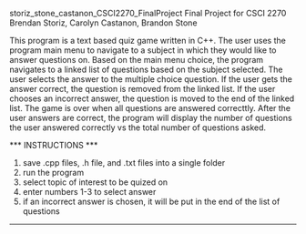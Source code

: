 storiz_stone_castanon_CSCI2270_FinalProject
Final Project for CSCI 2270
Brendan Storiz, Carolyn Castanon, Brandon Stone

This program is a text based quiz game written in C++. The user uses the program main menu to navigate to a subject in which they would like to answer questions on. Based on the main menu choice, the program navigates to a linked list of questions based on the subject selected. The user selects the answer to the multiple choice question. If the user gets the answer correct, the question is removed from the linked list. If the user chooses an incorrect answer, the question is moved to the end of the linked list. The game is over when all questions are answered correcttly. After the user answers are correct, the program will display the number of questions the user answered correctly vs the total number of questions asked.

*** INSTRUCTIONS ***
1. save .cpp files, .h file, and .txt files into a single folder
2. run the program
3. select topic of interest to be quized on
4. enter numbers 1-3 to select answer
5. if an incorrect answer is chosen, it will be put in the end of the list of questions
********************
